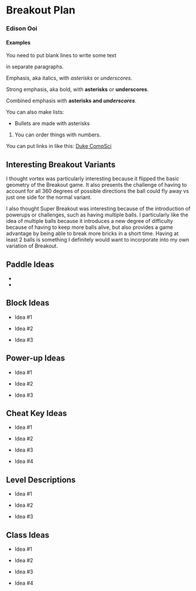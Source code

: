 # Breakout Plan
### Edison Ooi

#### Examples

You need to put blank lines to write some text

in separate paragraphs.


Emphasis, aka italics, with *asterisks* or _underscores_.

Strong emphasis, aka bold, with **asterisks** or __underscores__.

Combined emphasis with **asterisks and _underscores_**.


You can also make lists:
* Bullets are made with asterisks
1. You can order things with numbers.


You can put links in like this: [Duke CompSci](https://www.cs.duke.edu)



## Interesting Breakout Variants

I thought vortex was particularly interesting because it flipped the basic
geometry of the Breakout game. It also presents the challenge of having
to account for all 360 degrees of possible directions the ball could fly
away vs just one side for the normal variant.

I also thought Super Breakout was interesting because of the introduction
of powerups or challenges, such as having multiple balls. I particularly
like the idea of multiple balls because it introduces a new degree of
difficulty because of having to keep more balls alive, but also provides
a game advantage by being able to break more bricks in a short time. Having
at least 2 balls is something I definitely would want to incorporate into
my own variation of Breakout.

## Paddle Ideas

 * 

 * 


## Block Ideas

 * Idea #1

 * Idea #2

 * Idea #3


## Power-up Ideas

 * Idea #1

 * Idea #2

 * Idea #3


## Cheat Key Ideas

 * Idea #1

 * Idea #2

 * Idea #3

 * Idea #4


## Level Descriptions

 * Idea #1

 * Idea #2

 * Idea #3


## Class Ideas

 * Idea #1

 * Idea #2

 * Idea #3

 * Idea #4

